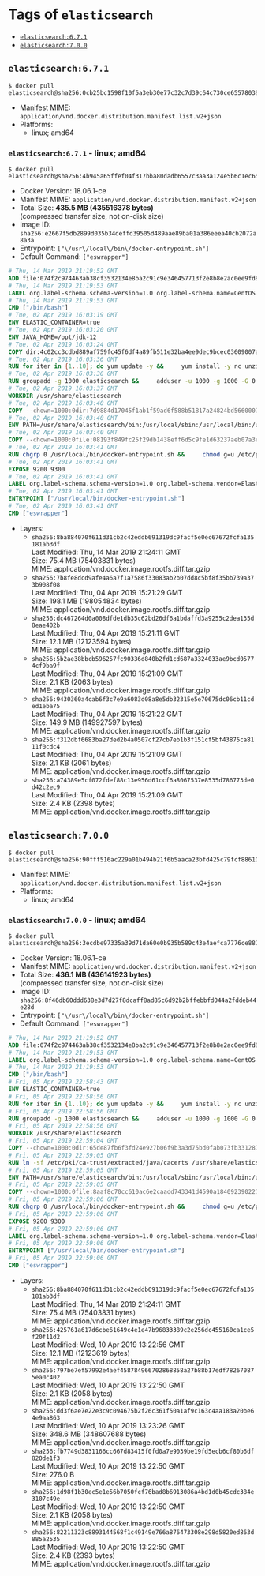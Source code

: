 <!-- THIS FILE IS GENERATED VIA './update-remote.sh' -->

# Tags of `elasticsearch`

-	[`elasticsearch:6.7.1`](#elasticsearch671)
-	[`elasticsearch:7.0.0`](#elasticsearch700)

## `elasticsearch:6.7.1`

```console
$ docker pull elasticsearch@sha256:0cb25bc1598f10f5a3eb30e77c32c7d39c64c730ce6557803996588caa4704ae
```

-	Manifest MIME: `application/vnd.docker.distribution.manifest.list.v2+json`
-	Platforms:
	-	linux; amd64

### `elasticsearch:6.7.1` - linux; amd64

```console
$ docker pull elasticsearch@sha256:4b945a65ffef04f317bba80dadb6557c3aa3a124e5b6c1ec65b53dde77846527
```

-	Docker Version: 18.06.1-ce
-	Manifest MIME: `application/vnd.docker.distribution.manifest.v2+json`
-	Total Size: **435.5 MB (435516378 bytes)**  
	(compressed transfer size, not on-disk size)
-	Image ID: `sha256:e2667f5db2899d035b34deffd39505d489aae89ba01a386eeea40cb2072a8a3a`
-	Entrypoint: `["\/usr\/local\/bin\/docker-entrypoint.sh"]`
-	Default Command: `["eswrapper"]`

```dockerfile
# Thu, 14 Mar 2019 21:19:52 GMT
ADD file:074f2c974463ab38cf3532134e8ba2c91c9e346457713f2e8b8e2ac0ee9fd83d in / 
# Thu, 14 Mar 2019 21:19:53 GMT
LABEL org.label-schema.schema-version=1.0 org.label-schema.name=CentOS Base Image org.label-schema.vendor=CentOS org.label-schema.license=GPLv2 org.label-schema.build-date=20190305
# Thu, 14 Mar 2019 21:19:53 GMT
CMD ["/bin/bash"]
# Tue, 02 Apr 2019 16:03:19 GMT
ENV ELASTIC_CONTAINER=true
# Tue, 02 Apr 2019 16:03:20 GMT
ENV JAVA_HOME=/opt/jdk-12
# Tue, 02 Apr 2019 16:03:24 GMT
COPY dir:4c02cc3cdbd889af759fc45f6df4a89fb511e32ba4ee9dec9bcec03609007ae8 in /opt/jdk-12 
# Tue, 02 Apr 2019 16:03:36 GMT
RUN for iter in {1..10}; do yum update -y &&     yum install -y nc unzip wget which &&     yum clean all && exit_code=0 && break || exit_code=$? && echo "yum error: retry $iter in 10s" && sleep 10; done;     (exit $exit_code)
# Tue, 02 Apr 2019 16:03:36 GMT
RUN groupadd -g 1000 elasticsearch &&     adduser -u 1000 -g 1000 -G 0 -d /usr/share/elasticsearch elasticsearch &&     chmod 0775 /usr/share/elasticsearch &&     chgrp 0 /usr/share/elasticsearch
# Tue, 02 Apr 2019 16:03:37 GMT
WORKDIR /usr/share/elasticsearch
# Tue, 02 Apr 2019 16:03:40 GMT
COPY --chown=1000:0dir:7d9884d17045f1ab1f59ad6f588b51817a24824bd5660007cd9e1696a040fbb7 in /usr/share/elasticsearch 
# Tue, 02 Apr 2019 16:03:40 GMT
ENV PATH=/usr/share/elasticsearch/bin:/usr/local/sbin:/usr/local/bin:/usr/sbin:/usr/bin:/sbin:/bin
# Tue, 02 Apr 2019 16:03:40 GMT
COPY --chown=1000:0file:08193f849fc25f29db1438eff6d5c9fe1d63237aeb07a3e0009e8ba554f97c31 in /usr/local/bin/docker-entrypoint.sh 
# Tue, 02 Apr 2019 16:03:41 GMT
RUN chgrp 0 /usr/local/bin/docker-entrypoint.sh &&     chmod g=u /etc/passwd &&     chmod 0775 /usr/local/bin/docker-entrypoint.sh
# Tue, 02 Apr 2019 16:03:41 GMT
EXPOSE 9200 9300
# Tue, 02 Apr 2019 16:03:41 GMT
LABEL org.label-schema.schema-version=1.0 org.label-schema.vendor=Elastic org.label-schema.name=elasticsearch org.label-schema.version=6.7.1 org.label-schema.url=https://www.elastic.co/products/elasticsearch org.label-schema.vcs-url=https://github.com/elastic/elasticsearch license=Elastic License
# Tue, 02 Apr 2019 16:03:41 GMT
ENTRYPOINT ["/usr/local/bin/docker-entrypoint.sh"]
# Tue, 02 Apr 2019 16:03:41 GMT
CMD ["eswrapper"]
```

-	Layers:
	-	`sha256:8ba884070f611d31cb2c42eddb691319dc9facf5e0ec67672fcfa135181ab3df`  
		Last Modified: Thu, 14 Mar 2019 21:24:11 GMT  
		Size: 75.4 MB (75403831 bytes)  
		MIME: application/vnd.docker.image.rootfs.diff.tar.gzip
	-	`sha256:7b8fe8dcd9afe4a6a7f1a7586f33083ab2b07dd8c5bf8f35bb739a373b908f08`  
		Last Modified: Thu, 04 Apr 2019 15:21:29 GMT  
		Size: 198.1 MB (198054834 bytes)  
		MIME: application/vnd.docker.image.rootfs.diff.tar.gzip
	-	`sha256:dc467264d0a008dfde1db35c62bd26df6a1bdaffd3a9255c2dea135d8eae402b`  
		Last Modified: Thu, 04 Apr 2019 15:21:11 GMT  
		Size: 12.1 MB (12123594 bytes)  
		MIME: application/vnd.docker.image.rootfs.diff.tar.gzip
	-	`sha256:5b2ae38bbcb596257fc90336d840b2fd1cd687a3324033ae9bcd05774cf9ba9f`  
		Last Modified: Thu, 04 Apr 2019 15:21:09 GMT  
		Size: 2.1 KB (2063 bytes)  
		MIME: application/vnd.docker.image.rootfs.diff.tar.gzip
	-	`sha256:9430360a4cab6f3c7e9a6083d08a8e5db32315e5e70675dc06cb11cded1eba75`  
		Last Modified: Thu, 04 Apr 2019 15:21:22 GMT  
		Size: 149.9 MB (149927597 bytes)  
		MIME: application/vnd.docker.image.rootfs.diff.tar.gzip
	-	`sha256:f312dbf6683ba27ded2b4a0507cf27cb7eb1b3f151cf5bf43875ca8111f0cdc4`  
		Last Modified: Thu, 04 Apr 2019 15:21:09 GMT  
		Size: 2.1 KB (2061 bytes)  
		MIME: application/vnd.docker.image.rootfs.diff.tar.gzip
	-	`sha256:a74389e5cf072fdef88c13e956d61ccf6a8067537e8535d786773de0d42c2ec9`  
		Last Modified: Thu, 04 Apr 2019 15:21:09 GMT  
		Size: 2.4 KB (2398 bytes)  
		MIME: application/vnd.docker.image.rootfs.diff.tar.gzip

## `elasticsearch:7.0.0`

```console
$ docker pull elasticsearch@sha256:90fff516ac229a01b494b21f6b5aaca23bfd425c79fcf8861069098796a7fcb7
```

-	Manifest MIME: `application/vnd.docker.distribution.manifest.list.v2+json`
-	Platforms:
	-	linux; amd64

### `elasticsearch:7.0.0` - linux; amd64

```console
$ docker pull elasticsearch@sha256:3ecdbe97335a39d71da60e0b935b589c43e4aefca7776ce8877e4d9f915e66ba
```

-	Docker Version: 18.06.1-ce
-	Manifest MIME: `application/vnd.docker.distribution.manifest.v2+json`
-	Total Size: **436.1 MB (436141923 bytes)**  
	(compressed transfer size, not on-disk size)
-	Image ID: `sha256:8f46db60ddd638e3d7d27f8dcaff8ad85c6d92b2bffebbfd044a2fddeb44e28d`
-	Entrypoint: `["\/usr\/local\/bin\/docker-entrypoint.sh"]`
-	Default Command: `["eswrapper"]`

```dockerfile
# Thu, 14 Mar 2019 21:19:52 GMT
ADD file:074f2c974463ab38cf3532134e8ba2c91c9e346457713f2e8b8e2ac0ee9fd83d in / 
# Thu, 14 Mar 2019 21:19:53 GMT
LABEL org.label-schema.schema-version=1.0 org.label-schema.name=CentOS Base Image org.label-schema.vendor=CentOS org.label-schema.license=GPLv2 org.label-schema.build-date=20190305
# Thu, 14 Mar 2019 21:19:53 GMT
CMD ["/bin/bash"]
# Fri, 05 Apr 2019 22:58:43 GMT
ENV ELASTIC_CONTAINER=true
# Fri, 05 Apr 2019 22:58:56 GMT
RUN for iter in {1..10}; do yum update -y &&     yum install -y nc unzip wget which &&     yum clean all && exit_code=0 && break || exit_code=$? && echo "yum error: retry $iter in 10s" && sleep 10; done;     (exit $exit_code)
# Fri, 05 Apr 2019 22:58:56 GMT
RUN groupadd -g 1000 elasticsearch &&     adduser -u 1000 -g 1000 -G 0 -d /usr/share/elasticsearch elasticsearch &&     chmod 0775 /usr/share/elasticsearch &&     chgrp 0 /usr/share/elasticsearch
# Fri, 05 Apr 2019 22:58:56 GMT
WORKDIR /usr/share/elasticsearch
# Fri, 05 Apr 2019 22:59:04 GMT
COPY --chown=1000:0dir:65de87fb6f3fd24e927b06f9b3a3d75bd0fab073fb331287f900be1072e3f7be in /usr/share/elasticsearch 
# Fri, 05 Apr 2019 22:59:05 GMT
RUN ln -sf /etc/pki/ca-trust/extracted/java/cacerts /usr/share/elasticsearch/jdk/lib/security/cacerts
# Fri, 05 Apr 2019 22:59:05 GMT
ENV PATH=/usr/share/elasticsearch/bin:/usr/local/sbin:/usr/local/bin:/usr/sbin:/usr/bin:/sbin:/bin
# Fri, 05 Apr 2019 22:59:05 GMT
COPY --chown=1000:0file:8aaf8c70cc610ac6e2caadd743341d4590a184092390227b9bfc69044c733e28 in /usr/local/bin/docker-entrypoint.sh 
# Fri, 05 Apr 2019 22:59:06 GMT
RUN chgrp 0 /usr/local/bin/docker-entrypoint.sh &&     chmod g=u /etc/passwd &&     chmod 0775 /usr/local/bin/docker-entrypoint.sh
# Fri, 05 Apr 2019 22:59:06 GMT
EXPOSE 9200 9300
# Fri, 05 Apr 2019 22:59:06 GMT
LABEL org.label-schema.schema-version=1.0 org.label-schema.vendor=Elastic org.label-schema.name=elasticsearch org.label-schema.version=7.0.0 org.label-schema.url=https://www.elastic.co/products/elasticsearch org.label-schema.vcs-url=https://github.com/elastic/elasticsearch license=Elastic License
# Fri, 05 Apr 2019 22:59:06 GMT
ENTRYPOINT ["/usr/local/bin/docker-entrypoint.sh"]
# Fri, 05 Apr 2019 22:59:06 GMT
CMD ["eswrapper"]
```

-	Layers:
	-	`sha256:8ba884070f611d31cb2c42eddb691319dc9facf5e0ec67672fcfa135181ab3df`  
		Last Modified: Thu, 14 Mar 2019 21:24:11 GMT  
		Size: 75.4 MB (75403831 bytes)  
		MIME: application/vnd.docker.image.rootfs.diff.tar.gzip
	-	`sha256:425761a617d6cbe61649c4e1e47b96833389c2e256dc455160ca1ce5f20f11d2`  
		Last Modified: Wed, 10 Apr 2019 13:22:56 GMT  
		Size: 12.1 MB (12123619 bytes)  
		MIME: application/vnd.docker.image.rootfs.diff.tar.gzip
	-	`sha256:797be7ef57992e4aef458784966702868858a27b88b17edf782670875ea0c402`  
		Last Modified: Wed, 10 Apr 2019 13:22:50 GMT  
		Size: 2.1 KB (2058 bytes)  
		MIME: application/vnd.docker.image.rootfs.diff.tar.gzip
	-	`sha256:dd3f6ae7e22e3c9c094675b2f26c361f50a1af9c163c4aa183a20be64e9aa863`  
		Last Modified: Wed, 10 Apr 2019 13:23:26 GMT  
		Size: 348.6 MB (348607688 bytes)  
		MIME: application/vnd.docker.image.rootfs.diff.tar.gzip
	-	`sha256:fb7749d3831166cc667d83415f0fd0a7e9039be19fd5ecb6cf80b6df820de1f3`  
		Last Modified: Wed, 10 Apr 2019 13:22:50 GMT  
		Size: 276.0 B  
		MIME: application/vnd.docker.image.rootfs.diff.tar.gzip
	-	`sha256:1d98f1b30ec5e1e56b7050fcf76bad8b6913086a4bd1d0b45cdc384e3107c49e`  
		Last Modified: Wed, 10 Apr 2019 13:22:50 GMT  
		Size: 2.1 KB (2058 bytes)  
		MIME: application/vnd.docker.image.rootfs.diff.tar.gzip
	-	`sha256:82211323c8893144568f1c49149e766a876473308e298d5820ed863d885a2535`  
		Last Modified: Wed, 10 Apr 2019 13:22:50 GMT  
		Size: 2.4 KB (2393 bytes)  
		MIME: application/vnd.docker.image.rootfs.diff.tar.gzip
